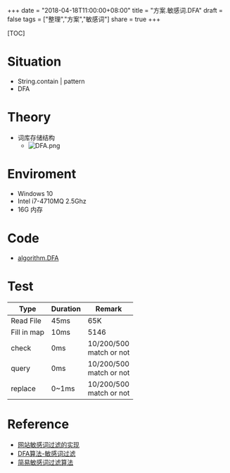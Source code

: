 +++
date = "2018-04-18T11:00:00+08:00"
title = "方案.敏感词.DFA"
draft = false
tags = ["整理","方案","敏感词"]
share = true
+++

[TOC]

# Situation
- String.contain | pattern
- DFA

# Theory
- 词库存储结构
	- ![DFA.png](http://otzm88f21.bkt.clouddn.com/d0aac9e1-429f-4357-9aab-705ac5882a5c.png)


# Enviroment
- Windows 10
- Intel i7-4710MQ 2.5Ghz
- 16G 内存


# Code
- [algorithm.DFA](https://github.com/yqjdcyy/Utils_Work/tree/master/Basic/src/main/java/com/yao/algorithm/dfa/self)

# Test
|     Type    | Duration |             Remark            |
|-------------|----------|-------------------------------|
| Read File   | 45ms     | 65K                           |
| Fill in map | 10ms     | 5146                          |
| check       | 0ms      | 10/200/500 <br/> match or not |
| query       | 0ms      | 10/200/500 <br/> match or not |
| replace     | 0~1ms    | 10/200/500 <br/> match or not |


# Reference
- [网站敏感词过滤的实现](https://www.jianshu.com/p/7b74d664ddc3)
- [DFA算法-敏感词过滤](https://blog.csdn.net/CoffeeAndIce/article/details/79031871)
- [简易敏感词过滤算法](http://www.scienjus.com/censor-words/)
